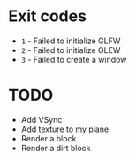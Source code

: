 # Exit codes

- `1` - Failed to initialize GLFW
- `2` - Failed to initialize GLEW
- `3` - Failed to create a window

# TODO

- Add VSync
- Add texture to my plane
- Render a block
- Render a dirt block